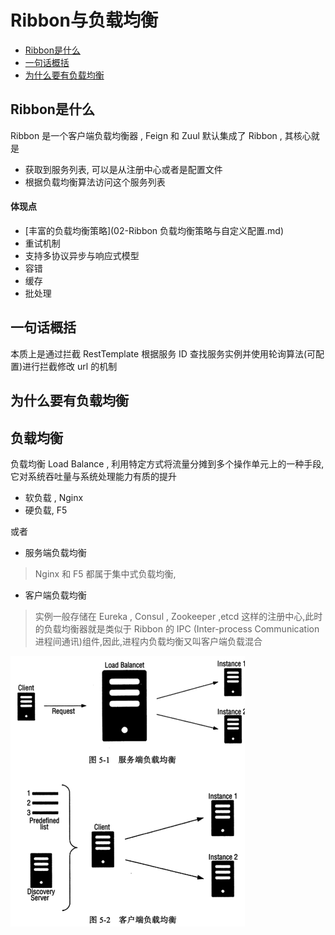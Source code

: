 #  Ribbon与负载均衡

- [Ribbon是什么](#Ribbon是什么)
- [一句话概括](#一句话概括)
- [为什么要有负载均衡](#为什么要有负载均衡)

## Ribbon是什么

Ribbon 是一个客户端负载均衡器 , Feign 和 Zuul 默认集成了 Ribbon , 其核心就是

- 获取到服务列表, 可以是从注册中心或者是配置文件
- 根据负载均衡算法访问这个服务列表

#### 体现点

-  [丰富的负载均衡策略](02-Ribbon 负载均衡策略与自定义配置.md)
- 重试机制
- 支持多协议异步与响应式模型
- 容错
- 缓存
- 批处理

## 一句话概括

本质上是通过拦截 RestTemplate 根据服务 ID 查找服务实例并使用轮询算法(可配置)进行拦截修改 url 的机制

## 为什么要有负载均衡

## 负载均衡

负载均衡 Load Balance , 利用特定方式将流量分摊到多个操作单元上的一种手段,它对系统吞吐量与系统处理能力有质的提升

- 软负载 , Nginx 
- 硬负载, F5

或者

- 服务端负载均衡

> Nginx 和 F5 都属于集中式负载均衡,

- 客户端负载均衡

> 实例一般存储在 Eureka , Consul , Zookeeper ,etcd 这样的注册中心,此时的负载均衡器就是类似于 Ribbon 的 IPC (Inter-process Communication 进程间通讯)组件,因此,进程内负载均衡又叫客户端负载混合

<img src="assets/image-20200528123430064.png" alt="image-20200528123430064" style="zoom:50%;" />

